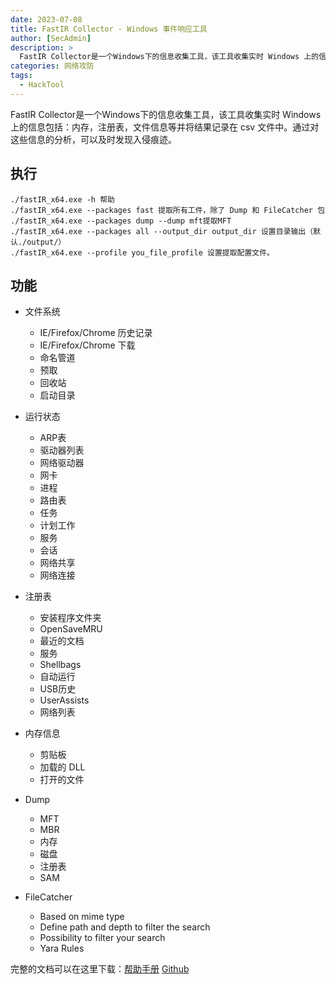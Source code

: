 ```yaml
---
date: 2023-07-08
title: FastIR Collector - Windows 事件响应工具
author: [SecAdmin]
description: >
  FastIR Collector是一个Windows下的信息收集工具，该工具收集实时 Windows 上的信息包括：内存，注册表，文件信息等并将结果记录在 csv 文件中。通过对这些信息的分析，可以及时发现入侵痕迹。
categories: 网络攻防
tags:
  - HackTool
---
```


FastIR Collector是一个Windows下的信息收集工具，该工具收集实时 Windows 上的信息包括：内存，注册表，文件信息等并将结果记录在 csv 文件中。通过对这些信息的分析，可以及时发现入侵痕迹。

## 执行

```
./fastIR_x64.exe -h 帮助
./fastIR_x64.exe --packages fast 提取所有工件，除了 Dump 和 FileCatcher 包
./fastIR_x64.exe --packages dump --dump mft提取MFT
./fastIR_x64.exe --packages all --output_dir output_dir 设置目录输出（默认./output/）
./fastIR_x64.exe --profile you_file_profile 设置提取配置文件。
```

## 功能

* 文件系统
	- IE/Firefox/Chrome 历史记录
	- IE/Firefox/Chrome 下载
	- 命名管道
	- 预取
	- 回收站
	- 启动目录

* 运行状态
	- ARP表
	- 驱动器列表
	- 网络驱动器
	- 网卡
	- 进程
	- 路由表
	- 任务
	- 计划工作
	- 服务
	- 会话
	- 网络共享
	- 网络连接

* 注册表
	- 安装程序文件夹
	- OpenSaveMRU
	- 最近的文档
	- 服务
	- Shellbags
	- 自动运行
	- USB历史
	- UserAssists
	- 网络列表

* 内存信息
	- 剪贴板
	- 加载的 DLL
	- 打开的文件

* Dump
	- MFT
	- MBR
	- 内存
	- 磁盘
	- 注册表
	- SAM

* FileCatcher
	- Based on mime type
	- Define path and depth to filter the search
	- Possibility to filter your search
	- Yara Rules


完整的文档可以在这里下载：[帮助手册](https://github.com/SekoiaLab/Fastir_Collector/blob/master/documentation/FastIR_Documentation.pdf) [Github](https://github.com/SekoiaLab/Fastir_Collector)
